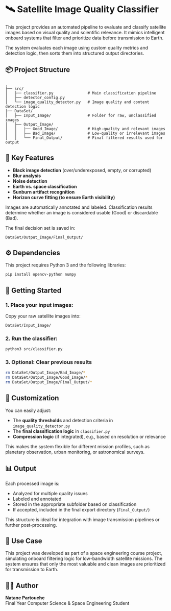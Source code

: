 # 🛰️ Satellite Image Quality Classifier

This project provides an automated pipeline to evaluate and classify satellite images based on visual quality and scientific relevance. It mimics intelligent onboard systems that filter and prioritize data before transmission to Earth.

The system evaluates each image using custom quality metrics and detection logic, then sorts them into structured output directories.

## 📦 Project Structure

```
.
├── src/
│   ├── classifier.py               # Main classification pipeline
│   ├── detector_config.py
│   └── image_quality_detector.py   # Image quality and content detection logic
├── DataSet/
│   ├── Input_Image/                # Folder for raw, unclassified images
│   ├── Output_Image/
│   │   ├── Good_Image/             # High-quality and relevant images
│   │   ├── Bad_Image/              # Low-quality or irrelevant images
│   │   └── Final_Output/           # Final filtered results used for output
```

## 🧠 Key Features

- **Black image detection** (over/underexposed, empty, or corrupted)
- **Blur analysis**
- **Noise detection**
- **Earth vs. space classification**
- **Sunburn artifact recognition**
- **Horizon curve fitting (to ensure Earth visibility)**

Images are automatically annotated and labeled. Classification results determine whether an image is considered usable (Good) or discardable (Bad).

The final decision set is saved in:  
```
DataSet/Output_Image/Final_Output/
```

## ⚙️ Dependencies

This project requires Python 3 and the following libraries:

```bash
pip install opencv-python numpy
```

## 🚀 Getting Started

### 1. Place your input images:

Copy your raw satellite images into:

```bash
DataSet/Input_Image/
```

### 2. Run the classifier:

```bash
python3 src/classifier.py
```

### 3. Optional: Clear previous results

```bash
rm DataSet/Output_Image/Bad_Image/*
rm DataSet/Output_Image/Good_Image/*
rm DataSet/Output_Image/Final_Output/*
```

## 🔧 Customization

You can easily adjust:
- The **quality thresholds** and detection criteria in `image_quality_detector.py`
- The **final classification logic** in `classifier.py`
- **Compression logic** (if integrated), e.g., based on resolution or relevance

This makes the system flexible for different mission profiles, such as planetary observation, urban monitoring, or astronomical surveys.

## 📊 Output

Each processed image is:
- Analyzed for multiple quality issues
- Labeled and annotated
- Stored in the appropriate subfolder based on classification
- If accepted, included in the final export directory (`Final_Output/`)

This structure is ideal for integration with image transmission pipelines or further post-processing.

## 📌 Use Case

This project was developed as part of a space engineering course project, simulating onboard filtering logic for low-bandwidth satellite missions. The system ensures that only the most valuable and clean images are prioritized for transmission to Earth.

## 👨‍💻 Author

**Natane Partouche**  
Final Year Computer Science & Space Engineering Student  

